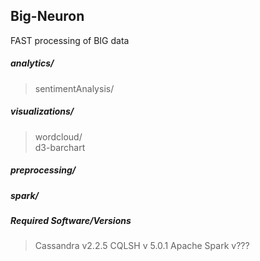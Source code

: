 ## Big-Neuron
 FAST processing of BIG data

##### analytics/  
> sentimentAnalysis/  

##### visualizations/  
> wordcloud/  
> d3-barchart

##### preprocessing/  
##### spark/  

##### Required Software/Versions
> Cassandra v2.2.5
> CQLSH v 5.0.1
> Apache Spark v???


